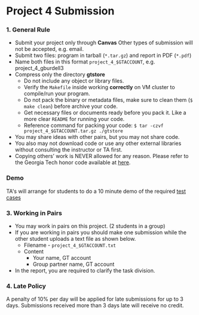# Project 4 Submission

### 1. General Rule

* Submit your project only through **Canvas** Other types of submission will not be accepted, e.g. email.
* Submit two files: program in tarball (`*.tar.gz`) and report in PDF (`*.pdf`)
* Name both files in this format `project_4_$GTACCOUNT`, e.g. project_4_gburdell3
* Compress only the directory **gtstore**
  * Do not include any object or library files.
  * Verify the `Makefile` inside working **correctly** on VM cluster to compile/run your program.
  * Do not pack the binary or metadata files, make sure to clean them (`$ make clean`) before archive your code.
  * Get necessary files or documents ready before you pack it. Like a more clear `README` for running your code.
  * Reference command for packing your code: `$ tar -czvf project_4_$GTACCOUNT.tar.gz ./gtstore`
* You may share ideas with other pairs, but you may not share code.
* You also may not download code or use any other external libraries without consulting the instructor or TA first.
* Copying others’ work is NEVER allowed for any reason. Please refer to the Georgia Tech honor code available at [here](http://www.honor.gatech.edu/).

### Demo
TA's will arrange for students to do a 10 minute demo of the required [test cases](./project_4_demo_and_report.md)

### 3. Working in Pairs

* You may work in pairs on this project. (2 students in a group)
* If you are working in pairs you should make one submission while the other student uploads a text file as shown below.
  * Filename - `project_4_$GTACCOUNT.txt`
  * Content
    * Your name, GT account
    * Group partner name, GT account
* In the report, you are required to clarify the task division.

### 4. Late Policy

A penalty of 10% per day will be applied for late submissions for up to 3 days. Submissions received more than 3 days late will receive no credit.

